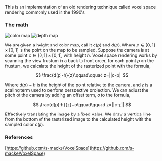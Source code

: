 This is an implementation of an old rendering technique called voxel space rendering commonly used in the 1990's

### The math

<p class="flex flex-row justify-center gap-8">
<img src="/media/january/Aztec-Color.png" alt="color map" class="w-1/3 inline-block">
<img src="/media/january/Aztec-Depth.png" alt="depth map" class="w-1/3 inline-block">
</p>

We are given a height and color map, call it $c(p)$ and $d(p)$. Where $p\in[0,1]\times[0,1]$ is the point on the map to be sampled. Suppose the camera is at some point $c\in[0,1]\times[0,1]$, with height $h$. Voxel space rendering works by scanning the view frustum in a back to front order, for each point $p$ on the frustum, we calculate the height of the rasterized point with the formula,

$$
\frac{d(p)-h}{z}\qquad\qquad z=||c-p||
$$

Where $d(p)-h$ is the height of the point relative to the camera, and $z$ is a scaling term used to perform perspective projection. We can adjust the pitch of the camera by adding an offset term, $o$ to the formula,

$$
\frac{d(p)-h}{z}+o\qquad\qquad z=||c-p||
$$

Effectively translating the image by a fixed value. We draw a vertical line from the bottom of the rasterized image to the calculated height with the sampled color $c(p)$.

### References

[https://github.com/s-macke/VoxelSpace](https://github.com/s-macke/VoxelSpace)
